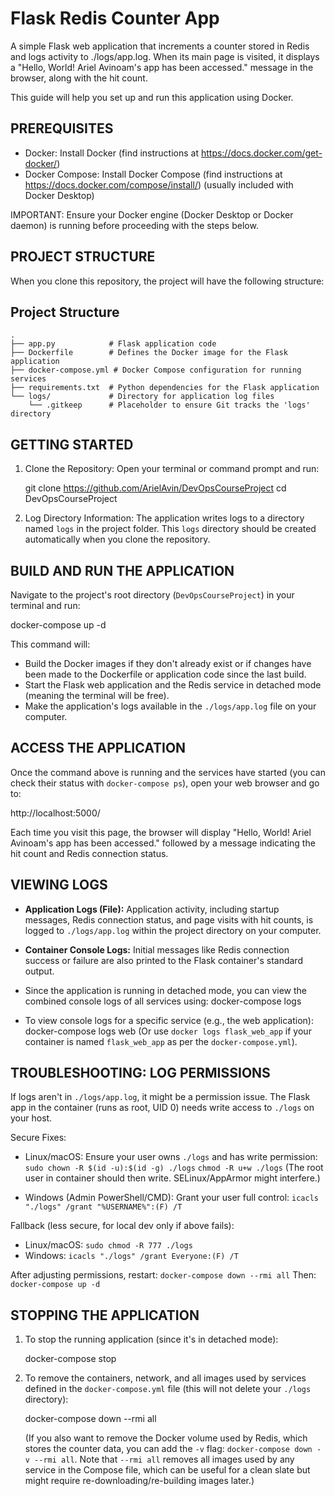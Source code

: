 Flask Redis Counter App
=======================

A simple Flask web application that increments a counter stored in Redis and logs activity to ./logs/app.log. When its main page is visited, it displays a "Hello, World! Ariel Avinoam's app has been accessed." message in the browser, along with the hit count.

This guide will help you set up and run this application using Docker.

PREREQUISITES
-------------
* Docker: Install Docker (find instructions at https://docs.docker.com/get-docker/)
* Docker Compose: Install Docker Compose (find instructions at https://docs.docker.com/compose/install/) (usually included with Docker Desktop)

IMPORTANT: Ensure your Docker engine (Docker Desktop or Docker daemon) is running before proceeding with the steps below.

PROJECT STRUCTURE
-----------------
When you clone this repository, the project will have the following structure:

## Project Structure

```text
.
├── app.py            # Flask application code
├── Dockerfile        # Defines the Docker image for the Flask application
├── docker-compose.yml # Docker Compose configuration for running services
├── requirements.txt  # Python dependencies for the Flask application
└── logs/             # Directory for application log files
    └── .gitkeep      # Placeholder to ensure Git tracks the 'logs' directory
```

GETTING STARTED
---------------

1. Clone the Repository:
   Open your terminal or command prompt and run:

   git clone https://github.com/ArielAvin/DevOpsCourseProject
   cd DevOpsCourseProject

2. Log Directory Information:
   The application writes logs to a directory named `logs` in the project folder. This `logs` directory should be created automatically when you clone the repository.

BUILD AND RUN THE APPLICATION
-----------------------------
Navigate to the project's root directory (`DevOpsCourseProject`) in your terminal and run:

docker-compose up -d

This command will:
- Build the Docker images if they don't already exist or if changes have been made to the Dockerfile or application code since the last build.
- Start the Flask web application and the Redis service in detached mode (meaning the terminal will be free).
- Make the application's logs available in the `./logs/app.log` file on your computer.

ACCESS THE APPLICATION
----------------------
Once the command above is running and the services have started (you can check their status with `docker-compose ps`), open your web browser and go to:

http://localhost:5000/

Each time you visit this page, the browser will display "Hello, World! Ariel Avinoam's app has been accessed." followed by a message indicating the hit count and Redis connection status.

VIEWING LOGS
------------
- **Application Logs (File):** Application activity, including startup messages, Redis connection status, and page visits with hit counts, is logged to `./logs/app.log` within the project directory on your computer.
- **Container Console Logs:** Initial messages like Redis connection success or failure are also printed to the Flask container's standard output.
- Since the application is running in detached mode, you can view the combined console logs of all services using:
  docker-compose logs

- To view console logs for a specific service (e.g., the web application):
  docker-compose logs web
  (Or use `docker logs flask_web_app` if your container is named `flask_web_app` as per the `docker-compose.yml`).

TROUBLESHOOTING: LOG PERMISSIONS
--------------------------------
If logs aren't in `./logs/app.log`, it might be a permission issue. The Flask app in the container (runs as root, UID 0) needs write access to `./logs` on your host.

Secure Fixes:
* Linux/macOS: Ensure your user owns `./logs` and has write permission:
  `sudo chown -R $(id -u):$(id -g) ./logs`
  `chmod -R u+w ./logs`
  (The root user in container should then write. SELinux/AppArmor might interfere.)

* Windows (Admin PowerShell/CMD): Grant your user full control:
  `icacls "./logs" /grant "%USERNAME%":(F) /T`

Fallback (less secure, for local dev only if above fails):
* Linux/macOS: `sudo chmod -R 777 ./logs`
* Windows: `icacls "./logs" /grant Everyone:(F) /T`

After adjusting permissions, restart:
`docker-compose down --rmi all`
Then: `docker-compose up -d`

STOPPING THE APPLICATION
------------------------
1. To stop the running application (since it's in detached mode):

   docker-compose stop

2. To remove the containers, network, and all images used by services defined in the `docker-compose.yml` file (this will not delete your `./logs` directory):

   docker-compose down --rmi all

   (If you also want to remove the Docker volume used by Redis, which stores the counter data, you can add the `-v` flag: `docker-compose down -v --rmi all`. Note that `--rmi all` removes all images used by any service in the Compose file, which can be useful for a clean slate but might require re-downloading/re-building images later.)
